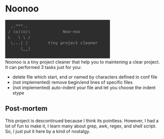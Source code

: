# Noonoo

![Noonoo](https://github.com/kiuKisas/noonoo/blob/master/noonoo.png "noonoo")  
Noonoo is a tiny project cleaner that help you to maintening a clear project. It can performed 3 tasks just for you:

- delete file which start, end or named by characters defined in conf file
- (not implemented) remove begin/end lines of specific files
- (not implemented) auto-indent your file and let you choose the indent stype

## Post-mortem

This project is descontinued because I think its pointless. However, I had a lot of fun to make it, I learn many about grep, awk, regex, and shell script. So, I just put it here by a kind of nostalgy.

